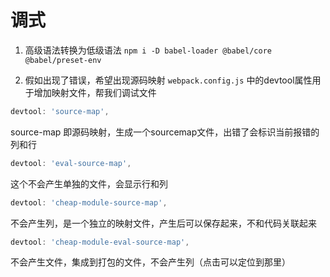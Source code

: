 # 调式
1. 高级语法转换为低级语法
`npm i -D babel-loader @babel/core @babel/preset-env`


2. 假如出现了错误，希望出现源码映射
`webpack.config.js` 中的devtool属性用于增加映射文件，帮我们调试文件
```js
devtool: 'source-map',
```
source-map 即源码映射，生成一个sourcemap文件，出错了会标识当前报错的列和行

```js
devtool: 'eval-source-map',
```
这个不会产生单独的文件，会显示行和列

```js
devtool: 'cheap-module-source-map',
```
不会产生列，是一个独立的映射文件，产生后可以保存起来，不和代码关联起来



```js
devtool: 'cheap-module-eval-source-map',
```
不会产生文件，集成到打包的文件，不会产生列（点击可以定位到那里）